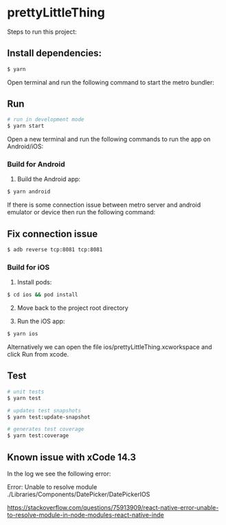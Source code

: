 # prettyLittleThing

Steps to run this project:

## Install dependencies:

```bash
$ yarn
```

Open terminal and run the following command to start the metro bundler:

## Run

```bash
# run in development mode
$ yarn start
```

Open a new terminal and run the following commands to run the app on Android/iOS:

### Build for Android

1. Build the Android app:

```bash
$ yarn android
```

If there is some connection issue between metro server and android emulator or device
then run the following command:

## Fix connection issue

```bash
$ adb reverse tcp:8081 tcp:8081
```

### Build for iOS

1. Install pods:

```bash
$ cd ios && pod install
```

2. Move back to the project root directory

3. Run the iOS app:

```bash
$ yarn ios
```

Alternatively we can open the file ios/prettyLittleThing.xcworkspace and click Run from xcode.

## Test

```bash
# unit tests
$ yarn test

# updates test snapshots
$ yarn test:update-snapshot

# generates test coverage
$ yarn test:coverage
```


## Known issue with xCode 14.3
In the log we see the following error:

Error: Unable to resolve module ./Libraries/Components/DatePicker/DatePickerIOS

https://stackoverflow.com/questions/75913909/react-native-error-unable-to-resolve-module-in-node-modules-react-native-inde